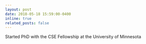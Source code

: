```yaml
---
layout: post
date: 2018-05-18 15:59:00-0400
inline: true
related_posts: false
---
```

Started PhD with the CSE Fellowship at the University of Minnesota
